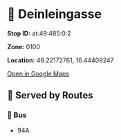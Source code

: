 # 🚉 Deinleingasse


**Stop ID:** at:49:485:0:2

**Zone:** 0100

**Location:** 48.22172761, 16.44409247

[Open in Google Maps](https://www.google.com/maps?q=48.22172761,16.44409247)

## 🚆 Served by Routes

### 🚌 Bus
- 94A